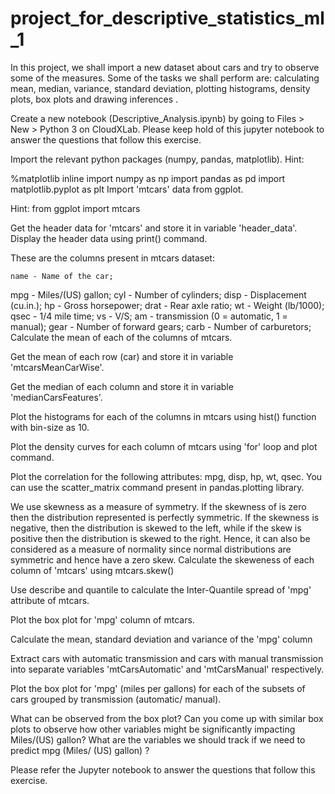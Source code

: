 # project_for_descriptive_statistics_ml_1

In this project, we shall import a new dataset about cars and try to observe some of the measures. Some of the tasks we shall perform are: calculating mean, median, variance, standard deviation, plotting histograms, density plots, box plots and drawing inferences .

Create a new notebook (Descriptive_Analysis.ipynb) by going to Files > New > Python 3 on CloudXLab. Please keep hold of this jupyter notebook to answer the questions that follow this exercise.

Import the relevant python packages (numpy, pandas, matplotlib).
Hint:

%matplotlib inline
import numpy as np
import pandas as pd
import matplotlib.pyplot as plt
Import 'mtcars' data from ggplot.

Hint: from ggplot import mtcars

Get the header data for 'mtcars' and store it in variable 'header_data'. Display the header data using print() command.

These are the columns present in mtcars dataset:

    name - Name of the car; 
mpg - Miles/(US) gallon; 
cyl - Number of cylinders; 
disp - Displacement (cu.in.); 
hp - Gross horsepower; 
drat - Rear axle ratio; 
wt - Weight (lb/1000); 
qsec - 1/4 mile time; 
vs - V/S; 
am - transmission (0 = automatic, 1 = manual); 
gear - Number of forward gears; 
carb - Number of carburetors;
Calculate the mean of each of the columns of mtcars.

Get the mean of each row (car) and store it in variable 'mtcarsMeanCarWise'.

Get the median of each column and store it in variable 'medianCarsFeatures'.

Plot the histograms for each of the columns in mtcars using hist() function with bin-size as 10.

Plot the density curves for each column of mtcars using 'for' loop and plot command.

Plot the correlation for the following attributes: mpg, disp, hp, wt, qsec. You can use the scatter_matrix command present in pandas.plotting library.

We use skewness as a measure of symmetry. If the skewness of is zero then the distribution represented is perfectly symmetric. If the skewness is negative, then the distribution is skewed to the left, while if the skew is positive then the distribution is skewed to the right. Hence, it can also be considered as a measure of normality since normal distributions are symmetric and hence have a zero skew. Calculate the skeweness of each column of 'mtcars' using mtcars.skew()

Use describe and quantile to calculate the Inter-Quantile spread of 'mpg' attribute of mtcars.

Plot the box plot for 'mpg' column of mtcars.

Calculate the mean, standard deviation and variance of the 'mpg' column

Extract cars with automatic transmission and cars with manual transmission into separate variables 'mtCarsAutomatic' and 'mtCarsManual' respectively.

Plot the box plot for 'mpg' (miles per gallons) for each of the subsets of cars grouped by transmission (automatic/ manual).

What can be observed from the box plot? Can you come up with similar box plots to observe how other variables might be significantly impacting Miles/(US) gallon? What are the variables we should track if we need to predict mpg (Miles/ (US) gallon) ?

Please refer the Jupyter notebook to answer the questions that follow this exercise.
